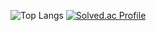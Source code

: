 ![Top Langs](https://github-readme-stats.vercel.app/api/top-langs/?username=sangil6372&layout=compact&theme=highcontrast)
[![Solved.ac Profile](http://mazassumnida.wtf/api/generate_badge?boj=sangil6372)](https://solved.ac/sangil6372)
